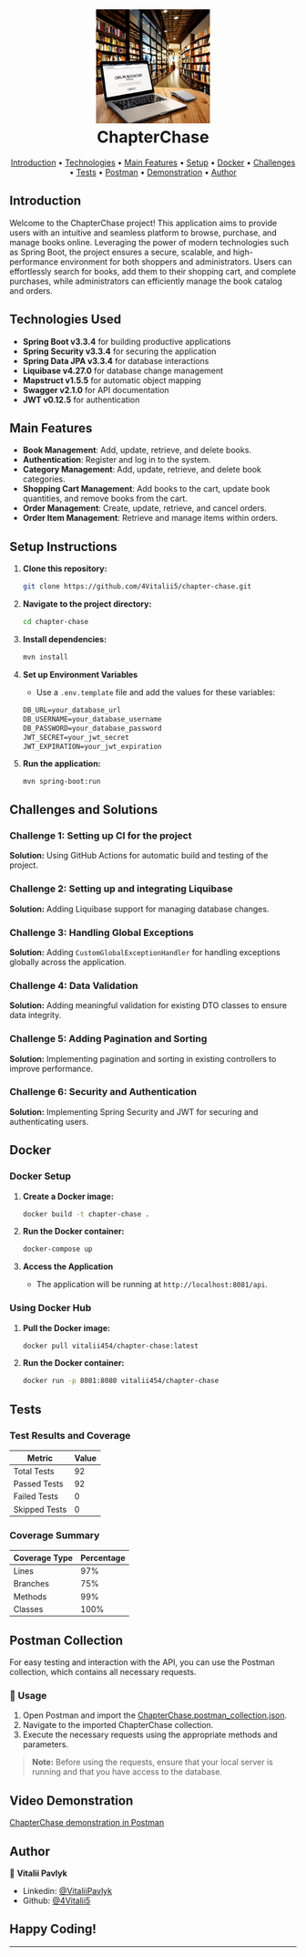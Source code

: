 <!-- LOGO -->
<br />
<h1 align="center">
  <img src="src/main/resources/icons/online_book_store.png" alt="Project Logo" width="200"/>
  <br>ChapterChase
</h1>

<p align="center">
  <a href="#introduction">Introduction</a> •
  <a href="#technologies-used">Technologies</a> •
  <a href="#main-features">Main Features</a> •
  <a href="#setup-instructions">Setup</a> •
  <a href="#docker-setup">Docker</a> •
  <a href="#challenges-and-solutions">Challenges</a> •
  <a href="#tests">Tests</a> •
  <a href="#postman-collection">Postman</a> •
  <a href="#video-demonstration">Demonstration</a> •
  <a href="#author">Author</a>
</p>

## Introduction

Welcome to the ChapterChase project! This application aims to provide users with an intuitive and seamless platform to browse, purchase, and manage books online. Leveraging the power of modern technologies such as Spring Boot, the project ensures a secure, scalable, and high-performance environment for both shoppers and administrators. Users can effortlessly search for books, add them to their shopping cart, and complete purchases, while administrators can efficiently manage the book catalog and orders.

## Technologies Used

- **Spring Boot v3.3.4** for building productive applications
- **Spring Security v3.3.4** for securing the application
- **Spring Data JPA v3.3.4** for database interactions
- **Liquibase v4.27.0** for database change management
- **Mapstruct v1.5.5** for automatic object mapping
- **Swagger v2.1.0** for API documentation
- **JWT v0.12.5** for authentication

## Main Features

- **Book Management**: Add, update, retrieve, and delete books.
- **Authentication**: Register and log in to the system.
- **Category Management**: Add, update, retrieve, and delete book categories.
- **Shopping Cart Management**: Add books to the cart, update book quantities, and remove books from the cart.
- **Order Management**: Create, update, retrieve, and cancel orders.
- **Order Item Management**: Retrieve and manage items within orders.

## Setup Instructions

1. **Clone this repository:**
    ```sh
    git clone https://github.com/4Vitalii5/chapter-chase.git
    ```
2. **Navigate to the project directory:**
    ```sh
    cd chapter-chase
    ```
3. **Install dependencies:**
    ```sh
    mvn install
    ```
4. **Set up Environment Variables**

    - Use a `.env.template` file and add the values for these variables:
    ```plaintext
    DB_URL=your_database_url
    DB_USERNAME=your_database_username
    DB_PASSWORD=your_database_password
    JWT_SECRET=your_jwt_secret
    JWT_EXPIRATION=your_jwt_expiration
    ```
5. **Run the application:**
    ```sh
    mvn spring-boot:run
    ```

## Challenges and Solutions

### Challenge 1: Setting up CI for the project
**Solution:** Using GitHub Actions for automatic build and testing of the project.

### Challenge 2: Setting up and integrating Liquibase
**Solution:** Adding Liquibase support for managing database changes.

### Challenge 3: Handling Global Exceptions
**Solution:** Adding `CustomGlobalExceptionHandler` for handling exceptions globally across the application.

### Challenge 4: Data Validation
**Solution:** Adding meaningful validation for existing DTO classes to ensure data integrity.

### Challenge 5: Adding Pagination and Sorting
**Solution:** Implementing pagination and sorting in existing controllers to improve performance.

### Challenge 6: Security and Authentication
**Solution:** Implementing Spring Security and JWT for securing and authenticating users.

## Docker

### Docker Setup

1. **Create a Docker image:**
    ```sh
    docker build -t chapter-chase .
    ```
2. **Run the Docker container:**
    ```sh
    docker-compose up
    ```
3. **Access the Application**

   - The application will be running at `http://localhost:8081/api`.


### Using Docker Hub

1. **Pull the Docker image:**
    ```sh
    docker pull vitalii454/chapter-chase:latest
    ```
2. **Run the Docker container:**
    ```sh
    docker run -p 8081:8080 vitalii454/chapter-chase
    ```

## Tests

### Test Results and Coverage

| Metric        | Value |
|---------------|-------|
| Total Tests   | 92    |
| Passed Tests  | 92    |
| Failed Tests  | 0     |
| Skipped Tests | 0     |

### Coverage Summary

| Coverage Type | Percentage |
|---------------|------------|
| Lines         | 97%        |
| Branches      | 75%        |
| Methods       | 99%        |
| Classes       | 100%       |

## Postman Collection

For easy testing and interaction with the API, you can use the Postman collection, which contains all necessary requests.

### 🚀 Usage

1. Open Postman and import the [ChapterChase.postman_collection.json](src/main/resources/postman/online-book-store.postman_collection.json).
2. Navigate to the imported ChapterChase collection.
3. Execute the necessary requests using the appropriate methods and parameters.

> **Note:** Before using the requests, ensure that your local server is running and that you have access to the database.

## Video Demonstration

[ChapterChase demonstration in Postman](https://www.loom.com/share/5a21def77a634f698610a819174d644c?sid=a7b41903-f9c1-4838-8956-e0f64cd3b2cf)

## Author

👤 **Vitalii Pavlyk**

- Linkedin: [@VitaliiPavlyk](https://www.linkedin.com/in/vitalii-pavlyk-82b5aa1a1/)
- Github: [@4Vitalii5](https://github.com/4Vitalii5)

## Happy Coding!

---
